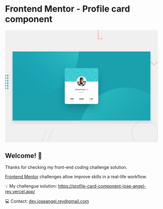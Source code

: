 # Frontend Mentor - Profile card component

![Design preview for the Profile card component coding challenge](./design/desktop-preview.jpg)

## Welcome! 👋

Thanks for checking my front-end coding challenge solution.

[Frontend Mentor](https://www.frontendmentor.io) challenges allow improve skills in a real-life workflow.

💡 My challengue solution: 
https://profile-card-component-jose-angel-rey.vercel.app/

💻 Contact: dev.joseangel.rey@gmail.com
